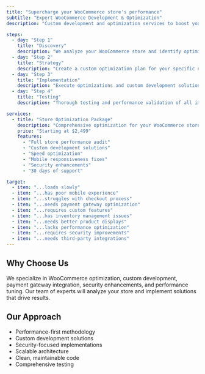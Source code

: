 ```yaml
---
title: "Supercharge your WooCommerce store's performance"
subtitle: "Expert WooCommerce Development & Optimization"
description: "Custom development and optimization services to boost your store's speed, conversion rate, and revenue."

steps:
  - day: "Step 1"
    title: "Discovery"
    description: "We analyze your WooCommerce store and identify optimization opportunities."
  - day: "Step 2"
    title: "Strategy"
    description: "Create a custom optimization plan for your specific needs."
  - day: "Step 3"
    title: "Implementation"
    description: "Execute optimizations and custom development solutions."
  - day: "Step 4"
    title: "Testing"
    description: "Thorough testing and performance validation of all improvements."

services:
  - title: "Store Optimization Package"
    description: "Comprehensive optimization for your WooCommerce store"
    price: "Starting at $2,499"
    features:
      - "Full store performance audit"
      - "Custom development solutions"
      - "Speed optimization"
      - "Mobile responsiveness fixes"
      - "Security enhancements"
      - "30 days of support"

target:
  - item: "...loads slowly"
  - item: "...has poor mobile experience"
  - item: "...struggles with checkout process"
  - item: "...needs payment gateway optimization"
  - item: "...requires custom features"
  - item: "...has inventory management issues"
  - item: "...needs better product displays"
  - item: "...lacks performance optimization"
  - item: "...requires security improvements"
  - item: "...needs third-party integrations"
---
```


## Why Choose Us

We specialize in WooCommerce optimization, custom development, payment gateway integration, security enhancements, and performance tuning. Our team of experts will analyze your store and implement solutions that drive results.

## Our Approach

- Performance-first methodology
- Custom development solutions
- Security-focused implementations
- Scalable architecture
- Clean, maintainable code
- Comprehensive testing

